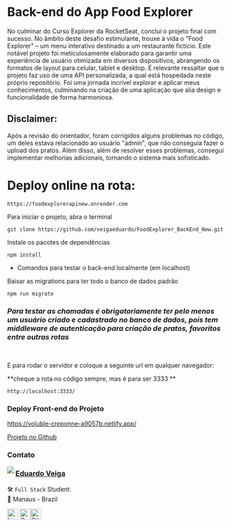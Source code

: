 # Back-end do App Food Explorer

No culminar do Curso Explorer da RocketSeat, concluí o projeto final com sucesso. No âmbito deste desafio estimulante, trouxe à vida o "Food Explorer" – um menu interativo destinado a um restaurante fictício. Este notável projeto foi meticulosamente elaborado para garantir uma experiência de usuário otimizada em diversos dispositivos, abrangendo os formatos de layout para celular, tablet e desktop. É relevante ressaltar que o projeto faz uso de uma API personalizada, a qual está hospedada neste próprio repositório. Foi uma jornada incrível explorar e aplicar meus conhecimentos, culminando na criação de uma aplicação que alia design e funcionalidade de forma harmoniosa.

## Disclaimer:
Após a revisão do orientador, foram corrigidos alguns problemas no código, um deles estava relacionado ao usuário "admin", que não conseguia fazer o upload dos pratos. Além disso, além de resolver esses problemas, consegui implementar melhorias adicionais, tornando o sistema mais sofisticado.

# Deploy online na rota:

```
https://foodexplorerapinew.onrender.com
```

Para iniciar o projeto, abra o terminal

```
git clone https://github.com/veigaeduardo/FoodExplorer_BackEnd_New.git
```

Instale os pacotes de dependências

```
npm install
```

- Comandos para testar o back-end localmente (em localhost)

Baixar as migrations para ter todo o banco de dados padrão

```
npm run migrate
```

### _Para testar as chamadas é obrigatoriamente ter pelo menos um usuário criado e cadastrado no banco de dados, pois tem middleware de autenticação para criação de pratos, favoritos entre outras rotas_

</br>

E para rodar o servidor e coloque a seguinte url em qualquer navegador:

**cheque a rota no código sempre, mas é para ser 3333 **

```
http://localhost:3333/
```

### Deploy Front-end do Projeto

<a href='https://voluble-creponne-a9057b.netlify.app/' target='_blank'>https://voluble-creponne-a9057b.netlify.app/</a>

<a href='https://github.com/veigaeduardo/FoodExplorer_FrontEnd_New' target='_blank'>Projeto no Github</a>

### Contato

<img align="left" src="https://avatars.githubusercontent.com/u/114083933?s=400&u=e3a6908e65bf35509cd81d3765ea7c4e49033093&v=4">

### [**Eduardo Veiga**](https://github.com/veigaeduardo)

🛠 `Full Stack` Student. <br>
📍 Manaus - Brazil

<a href="https://www.linkedin.com/in/eduardo-veiga-80741a254/" target="_blank"><img src="https://img.shields.io/badge/LinkedIn-0077B5?style=flat&logo=linkedin&logoColor=white" alt="LinkedIn Badge" height="25"></a>&nbsp;<a href="mailto:eduardoveigadev@gmail.com" target="_blank"><img src="https://img.shields.io/badge/Gmail-D14836?style=flat&logo=gmail&logoColor=white" alt="Gmail Badge" height="25"><a href="https://www.github.com/veigaeduardo" target="_blank"><img src="https://img.shields.io/badge/GitHub-100000?style=flat&logo=github&logoColor=white" alt="GitHub Badge" height="25"></a>&nbsp;

<br clear="left"/>

